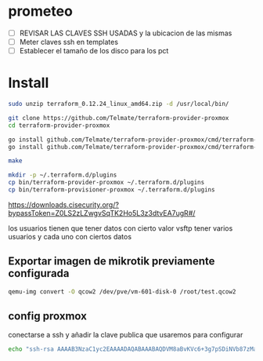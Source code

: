 # prometeo

- [ ] REVISAR LAS CLAVES SSH USADAS y la ubicacion de las mismas
- [ ] Meter claves ssh en templates
- [ ] Establecer el tamaño de los disco para los pct

# Install

```bash
sudo unzip terraform_0.12.24_linux_amd64.zip -d /usr/local/bin/

git clone https://github.com/Telmate/terraform-provider-proxmox
cd terraform-provider-proxmox

go install github.com/Telmate/terraform-provider-proxmox/cmd/terraform-provider-proxmox
go install github.com/Telmate/terraform-provider-proxmox/cmd/terraform-provisioner-proxmox

make

mkdir -p ~/.terraform.d/plugins
cp bin/terraform-provider-proxmox ~/.terraform.d/plugins
cp bin/terraform-provisioner-proxmox ~/.terraform.d/plugins
```


https://downloads.cisecurity.org/?bypassToken=Z0LS2zLZwgvSqTK2Ho5L3z3dtvEA7ugR#/



los usuarios tienen que tener datos con cierto valor
vsftp tener varios usuarios y cada uno con ciertos datos



## Exportar imagen de mikrotik previamente configurada

```bash
qemu-img convert -O qcow2 /dev/pve/vm-601-disk-0 /root/test.qcow2
```



## config proxmox

 conectarse a ssh y añadir la clave publica que usaremos para configurar

```bash
echo "ssh-rsa AAAAB3NzaC1yc2EAAAADAQABAAABAQDVM8aBvKVc6+3g7pSDiNVb87zMaH4W5rEb9gb3SG41tq85EgXPnrH2A5QB8nOk3HwLb6svuhXYQM7sSvSopR5fIDScFAnG+uftR5KUjOb5+bN5zGLkqmReVpFeI0Ef/Hav1HWM2jhDtb3k/VgC1H6ECl5Z20yGB+1sRkSjMa4tZklB6IqiFeppAa4GtVjJtCW9tdhKuRh9wXFeP9BQ5MhoB6z8rhNUDtfcHh56de8omzFrKm4a1YxnKz4FX7nmog7IjAFLk7SlTiuAxquptUEmWj63yW5P9JiU+2vd+QjRE7lwZdK3n0a5EeAiZNDd7pS9FXZ9TVqQXB0zHxZLGb/5 root@prometeo" >> /root/.ssh/authorized_keys```

